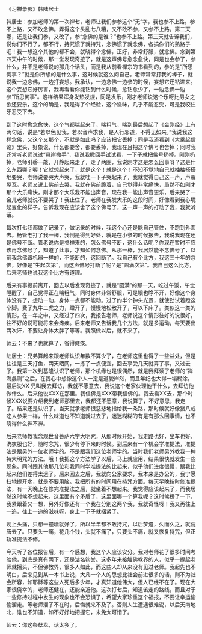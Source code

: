 
《习禅录影》韩陆居士

韩居士：参加老师的第一次禅七，老师让我们参参这个“无”字，我也参不上路。参不上路，又不敢念佛。弄得这个头乱七八糟，又不敢不参，又参不上路。第二天哪，还是让我们参，又改了，参“念佛的是谁？”也参不上路。第三天就告诉我们，说你们不行了，都不行，持咒惯了就持咒，念佛惯了就念佛，各搞你们的熟路子吧！我一想这个其他的都不会，就晓得个念佛，正好，非常舒服，就念佛。念到第四天中午的时候，那一堂发现奇迹了，就是这声佛号愈念愈快，同是也会参了，参什么，并不是老师说的那几个话头，而是我从前看禅宗的书看到的，参的是“所思何事？”就是你所想的是什么事，这时候就这么问自己。老师常常打我的棒子，就说我一边念佛，一边打妄想。我承认，一边念佛一边参的时候，妄想它还钻进来。这个妄想它好厉害，我再看看你能钻到什么时候，愈钻愈少了，一边念佛一边参“所思何事”。这样结果浑身发热发烧，同是发乐，刚才老师说这个乐呀比男女之欲还要乐，这个的确是，我是得了个经验，这个滋味，几乎不能忍受，可是我咬住牙忍受下去。

到了这时愈念愈快，这个气都喘起来了，喘粗气，喘到最后想起了《金刚经》上有两句话，说是“若以色见我，若以音声求我，是人行邪道，不得见如来。”我说我这样念佛，又这个又那个，不就是如此吗？应该把它丢掉；同是我还看到《大乘起信论》里头，好象说，什么都要舍，都要丢掉，我现在且把这个佛号也舍掉；同时我还常听老师说过“悬崖撒手”，我说我撒回手试试看，一下子就把佛号扔掉。刚刚扔掉，老师引磬一敲，开静起来走了，走了两圈，我说刚才这是怎么回事呀？这是什么东西哪？喔！它就想起来了，就是这个！就是这个！不知不觉地自己就抽抽搭搭地要哭，老师说要哭大声哭，我就哇一下子哭起来了，我就觉得自己这一声，声震屋瓦。老师又说上佛前去哭，我就在佛前跪着，自己觉得非常痛快，虽然不如刚才那个大乐痛快，刚才那个大乐我不能出声音，现在我一能出声音更乐，后来哭了一会儿老师就说不要哭了！我止住了。老师在我发大乐的这段时间，好像看到我心境起变化的样子，告诉我现在应该舍了这个佛号了，这一声一声的打动了我，我就听话。

每次打七我都做了记录了，做记录的时候，我这个心还是能自己管住，不跑到外面去。杨管老打了我一棒，我倒是得到好处，就是在小参的时候报告，我说我现在还是佛号不断。管老说你是参禅来的，怎么佛号不断，这什么话呢？你现在暂时不应该再念佛号了，知道了此事，才知如何念佛。从那一棒，我居然能不念佛号了，以前我念佛跟机器一样的，不能断的，这回断了。我自己有个比方，我这三十年的念佛，好像是“生起次第”，而这声佛号打断了呢？是“圆满次第”。我自己这么比方，后来老师也说我这个比方有道理。

后来有事提前离开，回去以后发现奇迹了，就是“圆满”的那一天，吃过午饭，午觉睡醒了，自己觉得正在喘粗气，同时身体非常舒服，可是眼也睁不开，好像这个身体没有了，想动一动，身体一点都不能动。过了约半个钟头光景，就使劲试着蹬这个脚。费了九牛二虎之力，蹬开了，慢慢地松散开了，可以下床了。类似这一类的情形，在一年之中，又经过了四次，我报告老师，老师说这个情形往好的说很好，往不好的说可能将来会瘫痪。后来老师又告诉我几个方法，就是多运动，每天要出两次汗，不要让身体太胖了等等。我照做以后，就不来了。

师云：不来了也就算了，省得瘫痪。

陆居士：兄弟算起来跟老师认识年数不算少了，在老师这里也得了一些益处，但是往往是三天打鱼，两天晒网，一拣了一点便宜，回去享受几天就算了事，又过去了。我第一次到基隆认识了老师，那个机缘也是很偶然，就是我拜读了老师的“禅海蠡测”之后，在我心中想像这个人一定是道貌岸然，而且年纪也大得一塌糊涂。最后沈XX 兄叫我去拜访，我就不愿意去，我说这个老家伙理他干什么，去拜访他做什么。后来他说XXX在那里。我信佛是XXX带我信佛的。我去看XX去，那个时候XXX说要介绍我到老师那里去，我都还不愿意，我说算了，不好意思，我走了。结果还是认识了。当天就承老师很慈悲地指给我一条路，那时候就好像猪八戒吃人参果一样，什么味道也不知道就过去了，迷迷糊糊的有是有那么回事情，也不晓得什么禅不禅。

后来老师教我念观世音菩萨六字大明咒，从那时候开始，我走路也好，坐车也好，洗衣服也好，随时念咒，很少有停下来的时候。到后来有一个机会学准提法，准提法是跟另外一位老师学的。不是跟我们这位老师学的。当时我们老师另外教我一种持大明咒的方法。哦！我把这个方法学了以后，马上就应用，结果很快就发生一些现象。同时跟其他那几位和我同时学准提法的比起来，似乎他们进度很慢，跟我比起来他们差得太远了。后来回去之后，我就向公家要求，我本来是办公的，我宁愿扫地提开水，就是不要用脑。我把所有的时间用在持咒方面。每天早晚按时修准提法，有一天晚上在修完准提法之后，就坐着不想起来。我觉得应该起来了，而我居然这时候不想起来。这里面有个矛盾了，这里面哪一个算我呢？这时候楞了一下，我紧跟着又一想，另外好像还有一个我在分别这两个我，我就奇怪呀！我又再往上一追，往上一追的滋味呀，身上一下子就捆紧了。

晚上头痛，只想一撞墙就好了，所以半年都不敢持咒，以后梦遗，久而久之，就荒唐去了。只要头一痛，花几个钱，头就不痛了，只要头不痛，就又恢复持咒，但正轨准提法不修。

今天听了各位报告后，有一个感想，我这个人应该安分。我对老师花了很多时间考验他，到底是真有两下，还是沽名钓誉。这多年来接触佛教界的人，似乎一提起老师就摇头，不但佛教界，很多人如此，而这些人却从来没有见过老师。我起先也不明白，后来见到某一本书上说，大凡一个人的思想比社会前进很多的话，则不为社会所容，如耶稣等这些人死后多少年，才真知道他伟大，但人已经不在了。现在大家很侥幸的，老师还健在，还能亲近他。这次打七后，知道该走的路线，而且对于一些修持过程中发生的现象也不会恐惧了，希望大家珍重这个福报，不要让幸运偷偷溜走。等老师溜了不在时，后悔就来不及了。否则人生遭遇很难说，以后天南地北，谁也不知道，如不好好地把握它，未免太可惜了。

师云：你这条孽龙，话太多了。